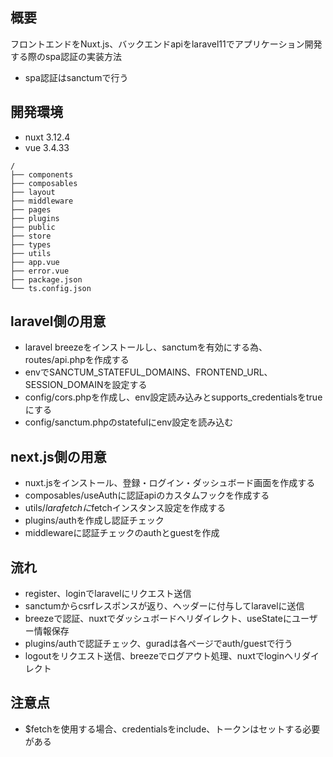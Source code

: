 ## 概要

フロントエンドをNuxt.js、バックエンドapiをlaravel11でアプリケーション開発する際のspa認証の実装方法

- spa認証はsanctumで行う

## 開発環境

- nuxt 3.12.4
- vue 3.4.33

```text
/
├── components
├── composables    
├── layout
├── middleware
├── pages
├── plugins
├── public
├── store
├── types
├── utils
├── app.vue
├── error.vue
├── package.json
└── ts.config.json

```

## laravel側の用意
- laravel breezeをインストールし、sanctumを有効にする為、routes/api.phpを作成する
- envでSANCTUM_STATEFUL_DOMAINS、FRONTEND_URL、SESSION_DOMAINを設定する
- config/cors.phpを作成し、env設定読み込みとsupports_credentialsをtrueにする
- config/sanctum.phpのstatefulにenv設定を読み込む

## next.js側の用意
- nuxt.jsをインストール、登録・ログイン・ダッシュボード画面を作成する
- composables/useAuthに認証apiのカスタムフックを作成する
- utils/$larafetchに$fetchインスタンス設定を作成する
- plugins/authを作成し認証チェック
- middlewareに認証チェックのauthとguestを作成

## 流れ
- register、loginでlaravelにリクエスト送信
- sanctumからcsrfレスポンスが返り、ヘッダーに付与してlaravelに送信
- breezeで認証、nuxtでダッシュボードへリダイレクト、useStateにユーザー情報保存
- plugins/authで認証チェック、guradは各ページでauth/guestで行う
- logoutをリクエスト送信、breezeでログアウト処理、nuxtでloginへリダイレクト

## 注意点

- $fetchを使用する場合、credentialsをinclude、トークンはセットする必要がある



